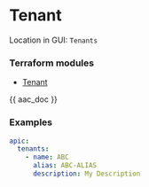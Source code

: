 # Tenant

Location in GUI:
`Tenants`

### Terraform modules

* [Tenant](https://registry.terraform.io/modules/netascode/tenant/aci/latest)

{{ aac_doc }}
### Examples

```yaml
apic:
  tenants:
    - name: ABC
      alias: ABC-ALIAS
      description: My Description
```
